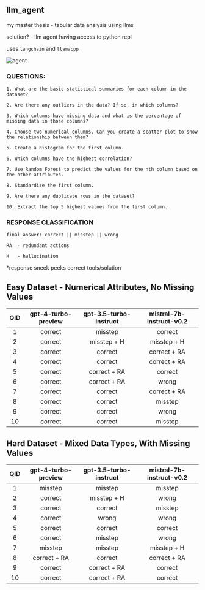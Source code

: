## llm_agent

my master thesis - tabular data analysis using llms

solution? - llm agent having access to python repl

uses `langchain` and `llamacpp`

![agent](https://github.com/oski99/llm_agent/assets/102487659/0f52c3d9-042e-45cb-8219-5409962669e0)

### QUESTIONS:

    1. What are the basic statistical summaries for each column in the dataset?

    2. Are there any outliers in the data? If so, in which columns?

    3. Which columns have missing data and what is the percentage of missing data in those columns?

    4. Choose two numerical columns. Can you create a scatter plot to show the relationship between them?

    5. Create a histogram for the first column.

    6. Which columns have the highest correlation?

    7. Use Random Forest to predict the values for the nth column based on the other attributes.

    8. Standardize the first column.

    9. Are there any duplicate rows in the dataset?

    10. Extract the top 5 highest values from the first column.

### RESPONSE CLASSIFICATION

    final answer: correct || misstep || wrong

    RA  - redundant actions

    H   - hallucination

*response sneek peeks correct tools/solution

## Easy Dataset         - Numerical Attributes, No Missing Values

| QID | gpt-4-turbo-preview | gpt-3.5-turbo-instruct | mistral-7b-instruct-v0.2 | 
|:---:|:-------------------:|:----------------------:|:------------------------:|
|1    | correct             | misstep                | correct                  |
|2    | correct             | misstep + H            | misstep + H              | 
|3    | correct             | correct                | correct + RA             |
|4    | correct             | correct                | correct + RA             |
|5    | correct             | correct + RA           | correct                  |
|6    | correct             | correct + RA           | wrong                    |
|7    | correct             | correct                | correct + RA             |
|8    | correct             | correct                | misstep                  |
|9    | correct             | correct                | wrong                    |
|10   | correct             | correct                | misstep                  |

## Hard Dataset         - Mixed Data Types, With Missing Values

| QID | gpt-4-turbo-preview | gpt-3.5-turbo-instruct | mistral-7b-instruct-v0.2 |
|:---:|:-------------------:|:----------------------:|:------------------------:|
|1    | misstep             | misstep                | misstep                  |
|2    | correct             | misstep + H            | wrong                    |
|3    | correct             | correct                | misstep                  |
|4    | correct             | wrong                  | wrong                    |
|5    | correct             | correct                | correct                  |
|6    | correct             | misstep                | wrong                    |
|7    | misstep             | misstep                | misstep + H              |
|8    | correct + RA        | correct                | correct + RA             |
|9    | correct             | correct + RA           | correct                  |
|10   | correct             | correct + RA           | correct                  |



